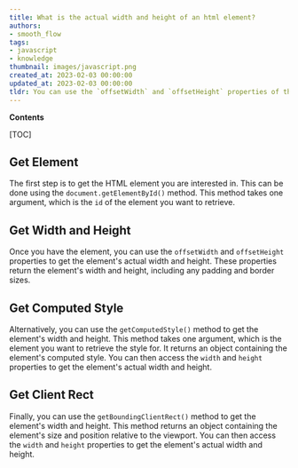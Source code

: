 ```yaml
---
title: What is the actual width and height of an html element?
authors:
- smooth_flow
tags:
- javascript
- knowledge
thumbnail: images/javascript.png
created_at: 2023-02-03 00:00:00
updated_at: 2023-02-03 00:00:00
tldr: You can use the `offsetWidth` and `offsetHeight` properties of the element to get its actual width and height in Javascript.
---
```


**Contents**

[TOC]

## Get Element

The first step is to get the HTML element you are interested in. This can be done using the `document.getElementById()` method. This method takes one argument, which is the `id` of the element you want to retrieve. 

## Get Width and Height

Once you have the element, you can use the `offsetWidth` and `offsetHeight` properties to get the element's actual width and height. These properties return the element's width and height, including any padding and border sizes.

## Get Computed Style

Alternatively, you can use the `getComputedStyle()` method to get the element's width and height. This method takes one argument, which is the element you want to retrieve the style for. It returns an object containing the element's computed style. You can then access the `width` and `height` properties to get the element's actual width and height.

## Get Client Rect

Finally, you can use the `getBoundingClientRect()` method to get the element's width and height. This method returns an object containing the element's size and position relative to the viewport. You can then access the `width` and `height` properties to get the element's actual width and height.
